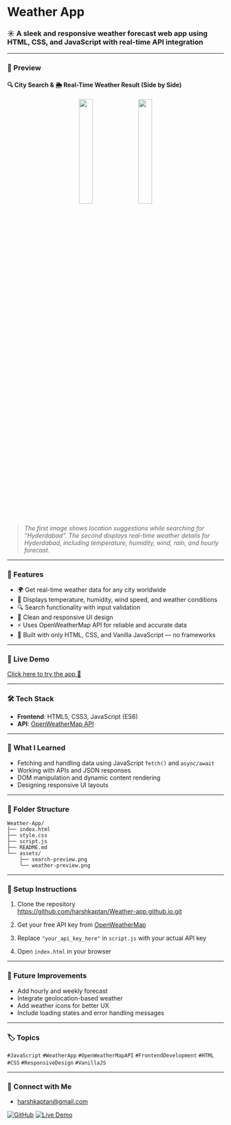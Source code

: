 # Weather App

### ☀️ A sleek and responsive weather forecast web app using HTML, CSS, and JavaScript with real-time API integration

---

### 📸 Preview

#### 🔍 City Search & 🌦️ Real-Time Weather Result (Side by Side)

<p align="center">
  <img src="https://github.com/VrajChariot/Weather-App/blob/main/assets/search-preview.png?raw=true" width="25%" />
  &nbsp;
  <img src="https://github.com/VrajChariot/Weather-App/blob/main/assets/weather-preview.png?raw=true" width="25%" />
</p>



> _The first image shows location suggestions while searching for “Hyderdabad”. The second displays real-time weather details for Hyderdabad, including temperature, humidity, wind, rain, and hourly forecast._

---

### 🌟 Features

- 🌍 Get real-time weather data for any city worldwide
- 📅 Displays temperature, humidity, wind speed, and weather conditions
- 🔍 Search functionality with input validation
- 🌈 Clean and responsive UI design
- ⚡ Uses OpenWeatherMap API for reliable and accurate data
- 🎯 Built with only HTML, CSS, and Vanilla JavaScript — no frameworks

---

### 🚀 Live Demo

[Click here to try the app 🔗](https://harshkaptan.github.io/Weather-app.github.io/)

---

### 🛠️ Tech Stack

- **Frontend**: HTML5, CSS3, JavaScript (ES6)
- **API**: [OpenWeatherMap API](https://openweathermap.org/api)

---

### 🧠 What I Learned

- Fetching and handling data using JavaScript `fetch()` and `async/await`
- Working with APIs and JSON responses
- DOM manipulation and dynamic content rendering
- Designing responsive UI layouts

---

### 📁 Folder Structure

```
Weather-App/
├── index.html
├── style.css
├── script.js
├── README.md
└── assets/
    ├── search-preview.png
    └── weather-preview.png
```

---

### 🔧 Setup Instructions

1. Clone the repository  
   https://github.com/harshkaptan/Weather-app.github.io.git

2. Get your free API key from [OpenWeatherMap](https://openweathermap.org/api)

3. Replace `"your_api_key_here"` in `script.js` with your actual API key

4. Open `index.html` in your browser

---

### 🎯 Future Improvements

- Add hourly and weekly forecast
- Integrate geolocation-based weather
- Add weather icons for better UX
- Include loading states and error handling messages

---

### 🏷️ Topics

`#JavaScript` `#WeatherApp` `#OpenWeatherMapAPI` `#FrontendDevelopment` `#HTML` `#CSS` `#ResponsiveDesign` `#VanillaJS`

---

### 🤝 Connect with Me
- harshkaptan@gmail.com

[![GitHub](https://img.shields.io/badge/GitHub-VrajChariot-black?logo=github)](https://github.com/VrajChariot)  [![Live Demo](https://img.shields.io/badge/Live%20App-Weather--App-blue)](https://vrajchariot.github.io/Weather-App/)

